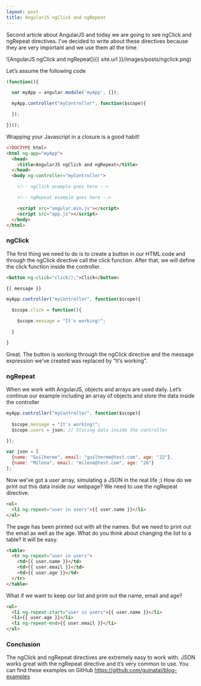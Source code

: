 ```yaml
---
layout: post
title: AngularJS ngClick and ngRepeat
---
```


Second article about AngularJS and today we are going to see ngClick and ngRepeat directives. I’ve decided to write about these directives because they are very important and we use them all the time.

![AngularJS ngClick and ngRepeat]({{ site.url }}/images/posts/ngclick.png)

Let’s assume the following code

```javascript
(function(){

  var myApp = angular.module('myApp', []);

  myApp.controller("myController", function($scope){

  });

})();
```

Wrapping your Javascript in a closure is a good habit!

```html
<!DOCTYPE html>
<html ng-app="myApp">
  <head>
    <title>AngularJS ngClick and ngRepeat</title>
  </head>
  <body ng-controller="myController">

    <!-- ngClick example goes here -->

    <!-- ngRepeat example goes here -->

    <script src="angular.min.js"></script>
    <script src="app.js"></script>
  </body>
</html>
```

### ngClick

The first thing we need to do is to create a button in our HTML code and through the ngClick directive call the click function. After that, we will define the click function inside the controller.

```html
<button ng-click="click();">Click</button>

{{ message }}
```

```javascript
myApp.controller("myController", function($scope){

  $scope.click = function(){

    $scope.message = "It's working!";

  }

}
```

Great. The button is working through the ngClick directive and the message expression we’ve created was replaced by “It’s working”.

### ngRepeat

When we work with AngularJS, objects and arrays are used daily. Let’s continue our example including an array of objects and store the data inside the controller

```javascript
myApp.controller("myController", function($scope){
  
  $scope.message = "It's working!";
  $scope.users = json; // Storing data inside the controller

});

var json = [
  {name: "Guilherme", email: "guilherme@test.com", age: "22"},
  {name: "Milena", email: "milena@test.com", age: "26"}
];
```

Now we’ve got a user array, simulating a JSON in the real life ;) How do we print out this data inside our webpage? We need to use the ngRepeat directive.

```html
<ul>
  <li ng-repeat="user in users">{{ user.name }}</li>
</ul>
```

The page has been printed out with all the names. But we need to print out the email as well as the age. What do you think about changing the list to a table? It will be easy.

```html
<table>
  <tr ng-repeat="user in users">
    <td>{{ user.name }}</td>
    <td>{{ user.email }}</td>
    <td>{{ user.age }}</td>
  </tr>
</table>
```

What if we want to keep our list and print out the name, email and age?

```html
<ul>
  <li ng-repeat-start="user in users">{{ user.name }}</li>
  <li>{{ user.age }}</li>
  <li ng-repeat-end>{{ user.email }}</li>
</ul>
```

### Conclusion

The ngClick and ngRepeat directives are extremely easy to work with. JSON works great with the ngRepeat directive and it’s very common to use. You can find these examples on GitHub https://github.com/guinatal/blog-examples